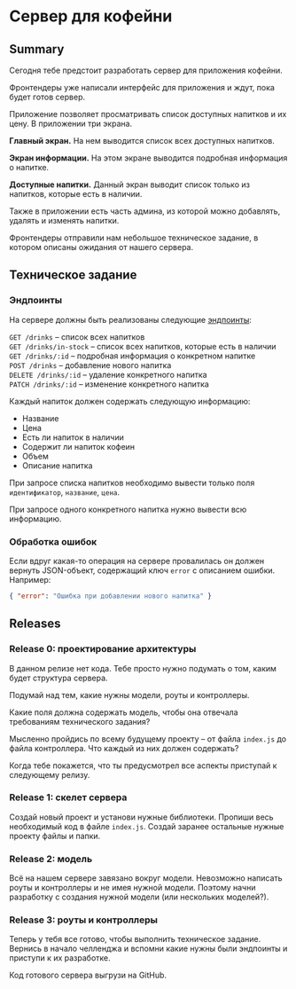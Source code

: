 # Сервер для кофейни

## Summary

Сегодня тебе предстоит разработать сервер для приложения кофейни.

Фронтендеры уже написали интерфейс для приложения и ждут, пока будет готов сервер.

Приложение позволяет просматривать список доступных напитков и их цену. В приложении три экрана.

**Главный экран.** На нем выводится список всех доступных напитков.

**Экран информации.** На этом экране выводится подробная информация о напитке.

**Доступные напитки.** Данный экран выводит список только из напитков, которые есть в наличии.

Также в приложении есть часть админа, из которой можно добавлять, удалять и изменять напитки.

Фронтендеры отправили нам небольшое техническое задание, в котором описаны ожидания от нашего сервера.

## Техническое задание

### Эндпоинты

На сервере должны быть реализованы следующие [эндпоинты](https://wp-kama.ru/handbook/rest/basic#routes-endpoints):

`GET /drinks` – список всех напитков  
`GET /drinks/in-stock` – список всех напитков, которые есть в наличии  
`GET /drinks/:id` – подробная информация о конкретном напитке  
`POST /drinks` – добавление нового напитка  
`DELETE /drinks/:id` – удаление конкретного напитка  
`PATCH /drinks/:id` – изменение конкретного напитка  

Каждый напиток должен содержать следующую информацию:

- Название
- Цена
- Есть ли напиток в наличии
- Содержит ли напиток кофеин
- Объем
- Описание напитка

При запросе списка напитков необходимо вывести только поля `идентификатор`, `название`, `цена`.

При запросе одного конкретного напитка нужно вывести всю информацию.

### Обработка ошибок

Если вдруг какая-то операция на сервере провалилась он должен вернуть JSON-объект, содержащий ключ `error` с описанием ошибки. Например: 

```json
{ "error": "Ошибка при добавлении нового напитка" }
```

## Releases

### Release 0: проектирование архитектуры

В данном релизе нет кода. Тебе просто нужно подумать о том, каким будет структура сервера.

Подумай над тем, какие нужны модели, роуты и контроллеры.

Какие поля должна содержать модель, чтобы она отвечала требованиям технического задания?

Мысленно пройдись по всему будущему проекту – от файла `index.js` до файла контроллера. Что каждый из них должен содержать?

Когда тебе покажется, что ты предусмотрел все аспекты приступай к следующему релизу.

### Release 1: скелет сервера

Создай новый проект и установи нужные библиотеки. Пропиши весь необходимый код в файле `index.js`. Создай заранее остальные нужные проекту файлы и папки.

### Release 2: модель

Всё на нашем сервере завязано вокруг модели. Невозможно написать роуты и контроллеры и не имея нужной модели. Поэтому начни разработку с создания нужной модели (или нескольких моделей?).

### Release 3: роуты и контроллеры

Теперь у тебя все готово, чтобы выполнить техническое задание. Вернись в начало челленджа и вспомни какие нужны были эндпоинты и приступи к их разработке.

Код готового сервера выгрузи на GitHub.
